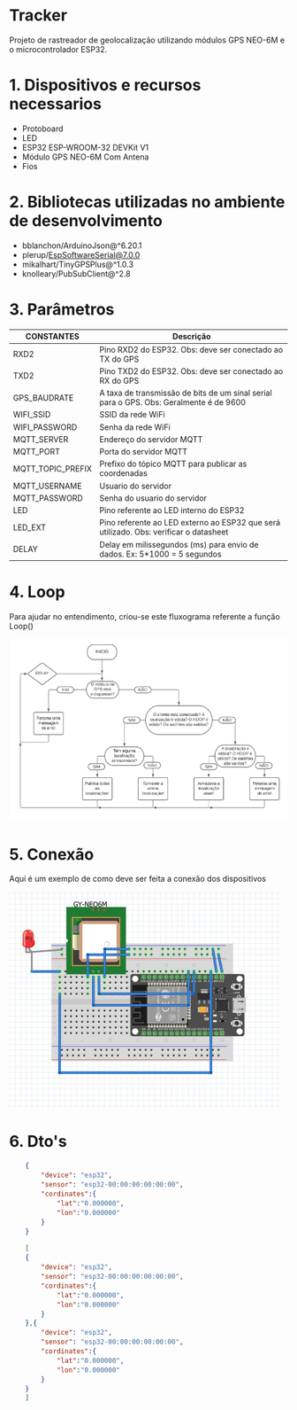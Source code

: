 # Tracker
 Projeto de rastreador de geolocalização utilizando módulos GPS NEO-6M e o microcontrolador ESP32.

# 1. Dispositivos e recursos necessarios

- Protoboard
- LED
- ESP32 ESP-WROOM-32 DEVKit V1
- Módulo GPS NEO-6M Com Antena
- Fios

# 2. Bibliotecas utilizadas no ambiente de desenvolvimento

- bblanchon/ArduinoJson@^6.20.1
- plerup/EspSoftwareSerial@7.0.0
- mikalhart/TinyGPSPlus@^1.0.3
- knolleary/PubSubClient@^2.8

# 3. Parâmetros

| CONSTANTES        | Descrição                                                                              |
| ----------------- | -------------------------------------------------------------------------------------- |
| RXD2              | Pino RXD2 do ESP32. Obs: deve ser conectado ao TX do GPS                               |
| TXD2              | Pino TXD2 do ESP32. Obs: deve ser conectado ao RX do GPS                               |
| GPS_BAUDRATE      | A taxa de transmissão de bits de um sinal serial para o GPS. Obs: Geralmente é de 9600 |
| WIFI_SSID         | SSID da rede WiFi                                                                      |
| WIFI_PASSWORD     | Senha da rede WiFi                                                                     |
| MQTT_SERVER       | Endereço do servidor MQTT                                                              |
| MQTT_PORT         | Porta do servidor MQTT                                                                 |
| MQTT_TOPIC_PREFIX | Prefixo do tópico MQTT para publicar as coordenadas                                    |
| MQTT_USERNAME     | Usuario do servidor                                                                    |
| MQTT_PASSWORD     | Senha do usuario do servidor                                                           |
| LED               | Pino referente ao LED interno do ESP32                                                 |
| LED_EXT           | Pino referente ao LED externo ao ESP32 que será utilizado. Obs: verificar o datasheet  |
| DELAY             | Delay em milissegundos (ms) para envio de dados. Ex: 5*1000 = 5 segundos               |


# 4. Loop

Para ajudar no entendimento, criou-se este fluxograma referente a função Loop()

![plot](./assets/fluxograma_loop.png)

# 5. Conexão

Aqui é um exemplo de como deve ser feita a conexão dos dispositivos

![plot](./assets/tracker.png)

# 6. Dto's

```json
    {
        "device": "esp32",
        "sensor": "esp32-00:00:00:00:00:00",
        "cordinates":{
            "lat":"0.000000",
            "lon":"0.000000"
        }
    }
```

```json
    [
    {
        "device": "esp32",
        "sensor": "esp32-00:00:00:00:00:00",
        "cordinates":{
            "lat":"0.000000",
            "lon":"0.000000"
        }
    },{
        "device": "esp32",
        "sensor": "esp32-00:00:00:00:00:00",
        "cordinates":{
            "lat":"0.000000",
            "lon":"0.000000"
        }
    }
    ]
```